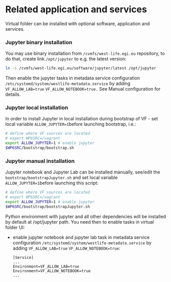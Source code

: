 # Related application and services

Virtual folder can be installed with optional software, application and services.

### Jupyter binary installation

You may use binary installation from `/cvmfs/west-life.egi.eu` repository, to do that, create link `/opt/jupyter` to e.g. the latest version:

```bash
ln -s /cvmfs/west-life.egi.eu/software/jupyter/latest /opt/jupyter
```

Then enable the jupyter tasks in metadata service configuration `/etc/systemd/system/westlife-metadata.service` by adding `VF_ALLOW_LAB=true` `VF_ALLOW_NOTEBOOK=true.` See Manual configuration for details.

### Jupyter local installation 

In order to install Jupyter in local installation during bootstrap of VF - set local variable `ALLOW_JUPYTER=1`before launching bootstrap, i.e.:

```bash
# define where VF sources are located 
# export WP6SRC=/vagrant
export ALLOW_JUPYTER=1 # enable jupyter
$WP6SRC/bootstrap/bootstrap.sh
```

### Jupyter manual installation

Jupyter notebook and Jupyter Lab can be installed manually, see/edit the `bootstrap/bootstrapJupyter.sh` and set local variable `ALLOW_JUPYTER=1`before launching this script: 

```bash
# define where VF sources are located 
# export WP6SRC=/vagrant
export ALLOW_JUPYTER=1 # enable jupyter
$WP6SRC/bootstrap/bootstrapJupyter.sh
```

Python environment with jupyter and all other dependencies will be installed by default at /opt/jupyter path. You need then to enable tasks in virtual folder UI:

* enable jupyter notebook and jupyter lab task in metadata service configuration `/etc/systemd/system/westlife-metadata.service` by adding `VF_ALLOW_LAB=true` `VF_ALLOW_NOTEBOOK=true`:

  ```text
  [Service]
  ...
  Environment=VF_ALLOW_LAB=true
  Environment=VF_ALLOW_NOTEBOOK=true
  ...
  ```



